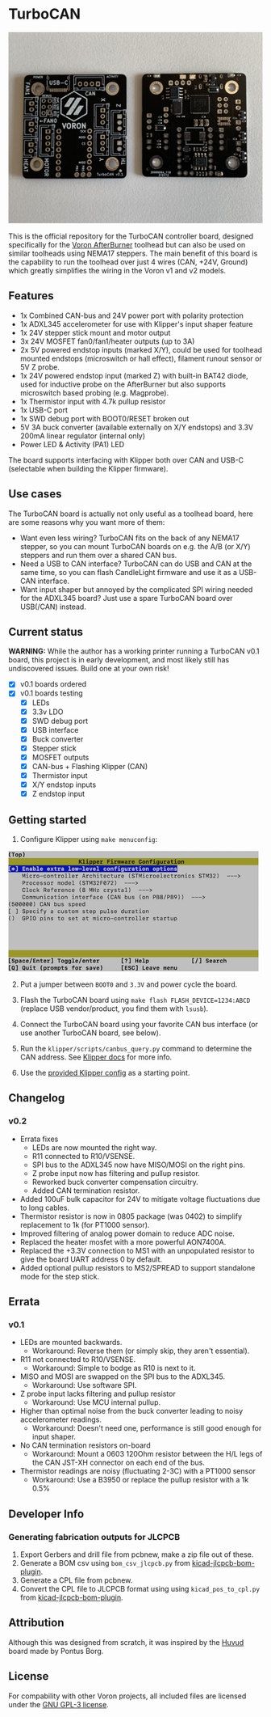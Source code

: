 # TurboCAN

![Image of TurboCAN board](img/turbocan.jpg)

This is the official repository for the TurboCAN controller board, designed specifically for the [Voron AfterBurner] toolhead but can also be used on similar toolheads using NEMA17 steppers. The main benefit of this board is the capability to run the toolhead over just 4 wires (CAN, +24V, Ground) which greatly simplifies the wiring in the Voron v1 and v2 models.

[Voron AfterBurner]: https://github.com/VoronDesign/Voron-Afterburner

## Features

* 1x Combined CAN-bus and 24V power port with polarity protection
* 1x ADXL345 accelerometer for use with Klipper's input shaper feature
* 1x 24V stepper stick mount and motor output
* 3x 24V MOSFET fan0/fan1/heater outputs (up to 3A)
* 2x 5V powered endstop inputs (marked X/Y), could be used for toolhead mounted endstops (microswitch or hall effect), filament runout sensor or 5V Z probe.
* 1x 24V powered endstop input (marked Z) with built-in BAT42 diode, used for inductive probe on the AfterBurner but also supports microswitch based probing (e.g. Magprobe).
* 1x Thermistor input with 4.7k pullup resistor
* 1x USB-C port
* 1x SWD debug port with BOOT0/RESET broken out
* 5V 3A buck converter (available externally on X/Y endstops) and 3.3V 200mA linear regulator (internal only)
* Power LED & Activity (PA1) LED

The board supports interfacing with Klipper both over CAN and USB-C (selectable when building the Klipper firmware).

## Use cases

The TurboCAN board is actually not only useful as a toolhead board, here are some reasons why you want more of them:

* Want even less wiring? TurboCAN fits on the back of any NEMA17 stepper, so you can mount TurboCAN boards on e.g. the A/B (or X/Y) steppers and run them over a shared CAN bus.
* Need a USB to CAN interface? TurboCAN can do USB and CAN at the same time, so you can flash CandleLight firmware and use it as a USB-CAN interface.
* Want input shaper but annoyed by the complicated SPI wiring needed for the ADXL345 board? Just use a spare TurboCAN board over USB(/CAN) instead.

## Current status

**WARNING:** While the author has a working printer running a TurboCAN v0.1 board, this project is in early development, and most likely still has undiscovered issues. Build one at your own risk!

- [x] v0.1 boards ordered
- [x] v0.1 boards testing
  - [x] LEDs
  - [x] 3.3v LDO
  - [x] SWD debug port
  - [x] USB interface
  - [x] Buck converter
  - [x] Stepper stick
  - [x] MOSFET outputs
  - [x] CAN-bus + Flashing Klipper (CAN)
  - [x] Thermistor input
  - [x] X/Y endstop inputs
  - [x] Z endstop input

## Getting started

1. Configure Klipper using `make menuconfig`:

![Klipper menuconfig](img/image0.png)

2. Put a jumper between `BOOT0` and `3.3V` and power cycle the board.

3. Flash the TurboCAN board using `make flash FLASH_DEVICE=1234:ABCD` (replace USB vendor/product, you find them with `lsusb`).

4. Connect the TurboCAN board using your favorite CAN bus interface (or use another TurboCAN board, see below).

5. Run the `klipper/scripts/canbus_query.py` command to determine the CAN address. See [Klipper docs](https://www.klipper3d.org/CANBUS.html) for more info.

6. Use the [provided Klipper config](klipper/turbocan.cfg) as a starting point.

## Changelog

### v0.2

* Errata fixes
  * LEDs are now mounted the right way.
  * R11 connected to R10/VSENSE.
  * SPI bus to the ADXL345 now have MISO/MOSI on the right pins.
  * Z probe input now has filtering and pullup resistor.
  * Reworked buck converter compensation circuitry.
  * Added CAN termination resistor.
* Added 100uF bulk capacitor for 24V to mitigate voltage fluctuations due to long cables.
* Thermistor resistor is now in 0805 package (was 0402) to simplify replacement to 1k (for PT1000 sensor).
* Improved filtering of analog power domain to reduce ADC noise.
* Replaced the heater mosfet with a more powerful AON7400A.
* Replaced the +3.3V connection to MS1 with an unpopulated resistor to give the board UART address 0 by default.
* Added optional pullup resistors to MS2/SPREAD to support standalone mode for the step stick.

## Errata

### v0.1

* LEDs are mounted backwards.
  * Workaround: Reverse them (or simply skip, they aren't essential).
* R11 not connected to R10/VSENSE.
  * Workaround: Simple to bodge as R10 is next to it.
* MISO and MOSI are swapped on the SPI bus to the ADXL345.
  * Workaround: Use software SPI.
* Z probe input lacks filtering and pullup resistor
  * Workaround: Use MCU internal pullup.
* Higher than optimal noise from the buck converter leading to noisy accelerometer readings.
  * Workaround: Doesn't need one, performance is still good enough for input shaper.
* No CAN termination resistors on-board
  * Workaround: Mount a 0603 120Ohm resistor between the H/L legs of the CAN JST-XH connector on each end of the bus.
* Thermistor readings are noisy (fluctuating 2-3C) with a PT1000 sensor
  * Workaround: Use a B3950 or replace the pullup resistor with a 1k 0.5%

## Developer Info

### Generating fabrication outputs for JLCPCB

1. Export Gerbers and drill file from pcbnew, make a zip file out of these.
2. Generate a BOM csv using `bom_csv_jlcpcb.py` from [kicad-jlcpcb-bom-plugin].
3. Generate a CPL file from pcbnew.
4. Convert the CPL file to JLCPCB format using  using `kicad_pos_to_cpl.py` from [kicad-jlcpcb-bom-plugin].

[kicad-jlcpcb-bom-plugin]: https://github.com/wokwi/kicad-jlcpcb-bom-plugin
## Attribution

Although this was designed from scratch, it was inspired by the [Huvud] board made by Pontus Borg.

[Huvud]: https://github.com/bondus/KlipperToolboard

## License

For compability with other Voron projects, all included files are licensed under the [GNU GPL-3 license].

[GNU GPL-3 license]: https://www.gnu.org/licenses/gpl-3.0.html
